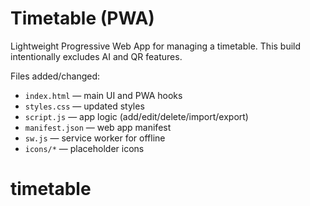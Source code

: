 # Timetable (PWA)

Lightweight Progressive Web App for managing a timetable. This build intentionally excludes AI and QR features.

Files added/changed:
- `index.html` — main UI and PWA hooks
- `styles.css` — updated styles
- `script.js` — app logic (add/edit/delete/import/export)
- `manifest.json` — web app manifest
- `sw.js` — service worker for offline
- `icons/*` — placeholder icons

# timetable
